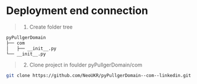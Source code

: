 # Deployment end connection

> 1. Create folder tree

``` sh
pyPullgerDomain
├── com
│   ├── __init__.py
└── __init__.py
```

> 2. Clone project in foulder pyPullgerDomain/com
``` sh
git clone https://github.com/NeoUKR/pyPullgerDomain--com--linkedin.git linkedin
```
